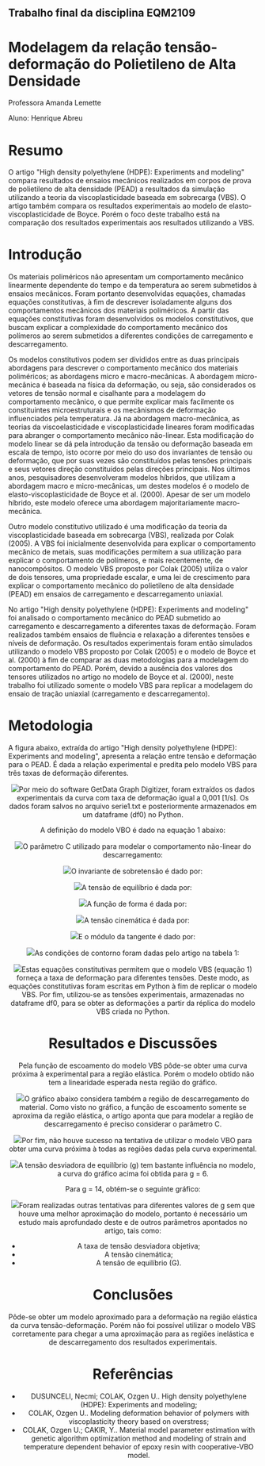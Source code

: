 ## Trabalho final da disciplina EQM2109
# Modelagem da relação tensão-deformação do Polietileno de Alta Densidade
Professora Amanda Lemette

Aluno: Henrique Abreu

# Resumo
O artigo "High density polyethylene (HDPE): Experiments and modeling" compara resultados de ensaios mecânicos realizados em corpos de prova de polietileno de alta densidade (PEAD) a resultados da simulação utilizando a teoria da viscoplasticidade baseada em sobrecarga (VBS). O artigo também compara os resultados experimentais ao modelo de elasto-viscoplasticidade de Boyce. Porém o foco deste trabalho está na comparação dos resultados experimentais aos resultados utilizando a VBS.

# Introdução
Os materiais poliméricos não apresentam um comportamento mecânico linearmente dependente do tempo e da temperatura ao serem submetidos à ensaios mecânicos. Foram portanto desenvolvidas equações, chamadas equações constitutivas, à fim de descrever isoladamente alguns dos comportamentos mecânicos dos materiais poliméricos. A partir das equações constitutivas foram desenvolvidos os modelos constitutivos, que buscam explicar a complexidade do comportamento mecânico dos polímeros ao serem submetidos a diferentes condições de carregamento e descarregamento.

Os modelos constitutivos podem ser divididos entre as duas principais abordagens para descrever o comportamento mecânico dos materiais poliméricos; as abordagens micro e macro-mecânicas. A abordagem micro-mecânica é baseada na física da deformação, ou seja, são considerados os vetores de tensão normal e cisalhante para a modelagem do comportamento mecânico, o que permite explicar mais facilmente os constituintes microestruturais e os mecânismos de deformação influenciados pela temperatura. Já na abordagem macro-mecânica, as teorias da viscoelasticidade e viscoplasticidade lineares foram modificadas para abranger o comportamento mecânico não-linear. Esta modificação do modelo linear se dá pela introdução da tensão ou deformação baseada em escala de tempo, isto ocorre por meio do uso dos invariantes de tensão ou deformação, que por suas vezes são constituídos pelas tensões principais e seus vetores direção constituídos pelas direções principais. Nos últimos anos, pesquisadores desenvolveram modelos híbridos, que utilizam a abordagem macro e micro-mecânicas, um destes modelos é o modelo de elasto-viscoplasticidade de Boyce et al. (2000). Apesar de ser um modelo híbrido, este modelo oferece uma abordagem majoritariamente macro-mecânica.

Outro modelo constitutivo utilizado é uma modificação da teoria da viscoplasticidade baseada em sobrecarga (VBS), realizada por Colak (2005). A VBS foi inicialmente desenvolvida para explicar o comportamento mecânico de metais, suas modificações permitem a sua utilização para explicar o comportamento de polímeros, e mais recentemente, de nanocompósitos. O modelo VBS proposto por Colak (2005) utiliza o valor de dois tensores, uma propriedade escalar, e uma lei de crescimento para explicar o comportamento mecânico do polietileno de alta densidade (PEAD) em ensaios de carregamento e descarregamento uniaxial.

No artigo "High density polyethylene (HDPE): Experiments and modeling" foi analisado o comportamento mecânico do PEAD submetido ao carregamento e descarregamento a diferentes taxas de deformação. Foram realizados também ensaios de fluência e relaxação a diferentes tensões e níveis de deformação. Os resultados experimentais foram então simulados utilizando o modelo VBS proposto por Colak (2005) e o modelo de Boyce et al. (2000) à fim de comparar as duas metodologias para a modelagem do comportamento do PEAD. Porém, devido a ausência dos valores dos tensores utilizados no artigo no modelo de Boyce et al. (2000), neste trabalho foi utilizado somente o modelo VBS para replicar a modelagem do ensaio de tração uniaxial (carregamento e descarregamento).

# Metodologia

A figura abaixo, extraída do artigo "High density polyethylene (HDPE): Experiments and modeling", apresenta a relação entre tensão e deformação para o PEAD. É dada a relação experimental e predita pelo modelo VBS para três taxas de deformação diferentes.

<center><img src="https://github.com/amandalemette/EQM2109/blob/22103b301f68ed48c5c7993a57ce58de59231bee/Turma_2021.2/Henrique_Abreu/Imagens/figura3.png"
             
Por meio do software GetData Graph Digitizer, foram extraídos os dados experimentais da curva com taxa de deformação igual a 0,001 [1/s]. Os dados foram salvos no arquivo serie1.txt e posteriormente armazenados em um dataframe (df0) no Python.

A definição do modelo VBO é dado na equação 1 abaixo:

<center><img src="https://github.com/amandalemette/EQM2109/blob/9d1f5f867d07ddcb0fd70a78941064ab9f67063f/Turma_2021.2/Henrique_Abreu/Imagens/flow_law.png?raw=true"

O parâmetro C utilizado para modelar o comportamento não-linear do descarregamento:
             
<center><img src="https://github.com/amandalemette/EQM2109/blob/017a03d2cd677afe384555feb72785ba5f40e8eb/Turma_2021.2/Henrique_Abreu/Imagens/unloading_behavior.png"
             
O invariante de sobretensão é dado por:
             
<center><img src="https://github.com/amandalemette/EQM2109/blob/51c2bd8f3b6e12fbd5651253b83a604168712587/Turma_2021.2/Henrique_Abreu/Imagens/overstress_invariant.png"

A tensão de equilíbrio é dada por:

<center><img src="https://github.com/amandalemette/EQM2109/blob/51c2bd8f3b6e12fbd5651253b83a604168712587/Turma_2021.2/Henrique_Abreu/Imagens/equilibrium_stress-rate.png"

A função de forma é dada por:
             
<center><img src="https://github.com/amandalemette/EQM2109/blob/51c2bd8f3b6e12fbd5651253b83a604168712587/Turma_2021.2/Henrique_Abreu/Imagens/shape_function.png"
             
A tensão cinemática é dada por:
             
<center><img src="https://github.com/amandalemette/EQM2109/blob/51c2bd8f3b6e12fbd5651253b83a604168712587/Turma_2021.2/Henrique_Abreu/Imagens/kinematic_stress.png"

E o módulo da tangente é dado por:
             
<center><img src="https://github.com/amandalemette/EQM2109/blob/51c2bd8f3b6e12fbd5651253b83a604168712587/Turma_2021.2/Henrique_Abreu/Imagens/tangent_modulus.png"
             
As condições de contorno foram dadas pelo artigo na tabela 1:

<center><img src="https://github.com/amandalemette/EQM2109/blob/51c2bd8f3b6e12fbd5651253b83a604168712587/Turma_2021.2/Henrique_Abreu/Imagens/chart.png"

Estas equações constitutivas permitem que o modelo VBS (equação 1) forneça a taxa de deformação para diferentes tensões. Deste modo, as equações constitutivas foram escritas em Python à fim de replicar o modelo VBS. Por fim, utilizou-se as tensões experimentais, armazenadas no dataframe df0, para se obter as deformações a partir da réplica do modelo VBS criada no Python.
             
# Resultados e Discussões

Pela função de escoamento do modelo VBS pôde-se obter uma curva próxima à experimental para a região elástica. Porém o modelo obtido não tem a linearidade esperada nesta região
do gráfico.

<center><img src="https://github.com/amandalemette/EQM2109/blob/51c2bd8f3b6e12fbd5651253b83a604168712587/Turma_2021.2/Henrique_Abreu/Imagens/modelo_escoamento.png"
             
O gráfico abaixo considera também a região de descarregamento do material. Como visto no gráfico, a função de escoamento somente se aproxima da região elástica, o artigo aponta que para modelar a região de descarregamento é preciso considerar o parâmetro C.
             
<center><img src="https://github.com/amandalemette/EQM2109/blob/51c2bd8f3b6e12fbd5651253b83a604168712587/Turma_2021.2/Henrique_Abreu/Imagens/modelo_escoamento_load.png"
             
Por fim, não houve sucesso na tentativa de utilizar o modelo VBO para obter uma curva próxima à todas as regiões dadas pela curva experimental.
             
<center><img src="https://github.com/amandalemette/EQM2109/blob/017a03d2cd677afe384555feb72785ba5f40e8eb/Turma_2021.2/Henrique_Abreu/Imagens/modelo_load-unload.png"
             
A tensão desviadora de equilíbrio (g) tem bastante influência no modelo, a curva do gráfico acima foi obtida para g = 6.  
             
Para g = 14, obtém-se o seguinte gráfico:
             
<center><img src="https://github.com/amandalemette/EQM2109/blob/cb2ef9a6ade1cec390bb8c618fa0de24a7ae4643/Turma_2021.2/Henrique_Abreu/Imagens/g_14.png"             
             
Foram realizadas outras tentativas para diferentes valores de g sem que houve uma melhor aproximação do modelo, portanto é necessário um estudo mais aprofundado deste e de outros parâmetros apontados no artigo, tais como:
             
- A taxa de tensão desviadora objetiva;
- A tensão cinemática;
- A tensão de equilíbrio (G).

# Conclusões

Pôde-se obter um modelo aproximado para a deformação na região elástica da curva tensão-deformação. Porém não foi possível utilizar o modelo VBS corretamente para chegar a uma
aproximação para as regiões inelástica e de descarregamento dos resultados experimentais.
             
# Referências
             
- DUSUNCELI, Necmi; COLAK, Ozgen U.. High density polyethylene (HDPE): Experiments and modeling;
- COLAK, Ozgen U.. Modeling deformation behavior of polymers with viscoplasticity theory based on overstress;
- COLAK, Ozgen U.; CAKIR, Y.. Material model parameter estimation with genetic algorithm optimization method and modeling of strain and temperature dependent behavior of epoxy resin with cooperative-VBO model.

